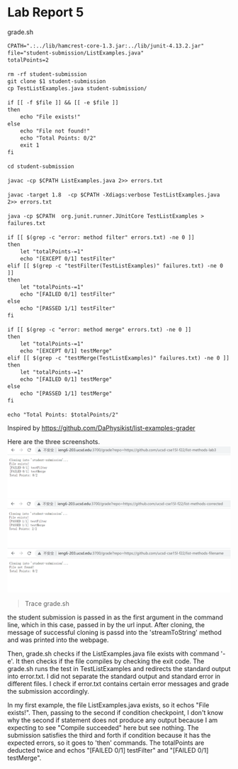 # Lab Report 5

grade.sh
```
CPATH=".:../lib/hamcrest-core-1.3.jar:../lib/junit-4.13.2.jar"
file="student-submission/ListExamples.java"
totalPoints=2

rm -rf student-submission
git clone $1 student-submission
cp TestListExamples.java student-submission/

if [[ -f $file ]] && [[ -e $file ]]
then
    echo "File exists!"
else
    echo "File not found!"
    echo "Total Points: 0/2"
    exit 1
fi

cd student-submission

javac -cp $CPATH ListExamples.java 2>> errors.txt

javac -target 1.8  -cp $CPATH -Xdiags:verbose TestListExamples.java 2>> errors.txt

java -cp $CPATH  org.junit.runner.JUnitCore TestListExamples > failures.txt

if [[ $(grep -c "error: method filter" errors.txt) -ne 0 ]]
then
    let "totalPoints-=1"
    echo "[EXCEPT 0/1] testFilter"
elif [[ $(grep -c "testFilter(TestListExamples)" failures.txt) -ne 0 ]]
then
    let "totalPoints-=1"
    echo "[FAILED 0/1] testFilter"
else
    echo "[PASSED 1/1] testFilter"
fi

if [[ $(grep -c "error: method merge" errors.txt) -ne 0 ]]
then
    let "totalPoints-=1"
    echo "[EXCEPT 0/1] testMerge"
elif [[ $(grep -c "testMerge(TestListExamples)" failures.txt) -ne 0 ]]
then
    let "totalPoints-=1"
    echo "[FAILED 0/1] testMerge"
else
    echo "[PASSED 1/1] testMerge"
fi

echo "Total Points: $totalPoints/2"
```
Inspired by https://github.com/DaPhysikist/list-examples-grader

Here are the three screenshots.
![image](Week8Screenshots\firstSubmission.png)
![image](Week8Screenshots\secondSubmission.png)
![image](Week8Screenshots\thirdSubmission.png)

>Trace grade.sh

the student submission is passed in as the first argument in the command line, which in this case, passed in by the url input. After cloning, the message of successful cloning is passd into the 'streamToString' method and was printed into the webpage.

Then, grade.sh checks if the ListExamples.java file exists with command '-e'. It then checks if the file compiles by checking the exit code. The grade.sh runs the test in TestListExamples and redirects the standard output into error.txt. I did not separate the standard output and standard error in different files. I check if error.txt contains certain error messages and grade the submission accordingly. 

In my first example, the file ListExamples.java exists, so it echos "File exists!". Then, passing to the second if condition checkpoint, I don't know why the second if statement does not produce any output because I am expecting to see "Compile succeeded" here but see nothing. The submission satisfies the third and forth if condition because it has the expected errors, so it goes to 'then' commands. The totalPoints are deducted twice and echos "[FAILED 0/1] testFilter" and "[FAILED 0/1] testMerge".